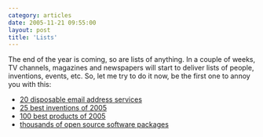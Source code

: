 ```yaml
---
category: articles
date: 2005-11-21 09:55:00
layout: post
title: 'Lists'
---
```


<p>The end of the year is coming, so are lists of anything. In a couple of weeks, TV channels, magazines and newspapers will start to deliver lists of people, inventions, events, etc. So, let me try to do it now, be the first one to annoy you with this:</p>

<ul>
  <li><a href="http://www.ghacks.net/2005/11/18/disposable-email-address-services/">20 disposable email address services</a></li>
  <li><a href="http://www.time.com/time/business/article/0,8599,1129516,00.html">25 best inventions of 2005</a></li>
  <li><a href="http://www.pcworld.com/reviews/article/0,aid,120763,pg,12,00.asp">100 best products of 2005</a></li>
  <li><a href="http://en.wikipedia.org/wiki/List_of_open-source_software_packages">thousands of open source software packages</a></li>
</ul>
